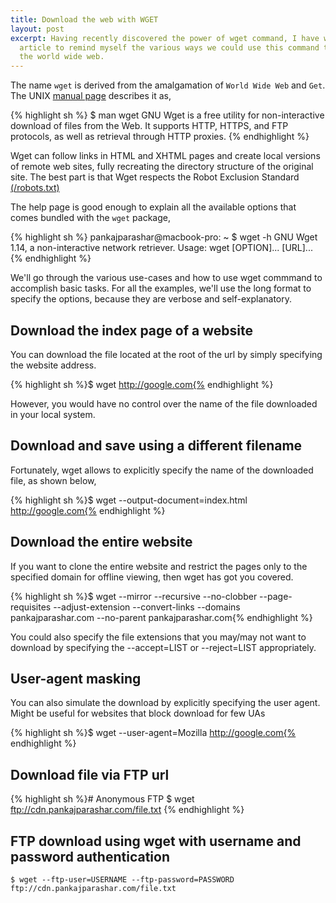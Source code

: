 ```yaml
---
title: Download the web with WGET
layout: post
excerpt: Having recently discovered the power of wget command, I have written this
  article to remind myself the various ways we could use this command to download
  the world wide web.
---
```


The name `wget` is derived from the amalgamation of `World Wide Web` and `Get`. The UNIX [manual page](http://unixhelp.ed.ac.uk/CGI/man-cgi?wget) describes it as,

{% highlight sh %}
$ man wget
GNU Wget is a free utility for non-interactive download of files from
the Web. It supports HTTP, HTTPS, and FTP protocols, as well as retrieval
through HTTP proxies.
{% endhighlight %}

<!-- more -->

Wget can follow links in HTML and XHTML pages and create local versions
of remote web sites, fully recreating the directory structure of the
original site. The best part is that Wget respects the Robot Exclusion Standard [(/robots.txt)](/robots.txt)

The help page is good enough to explain all the available options that comes bundled with the `wget` package,

{% highlight sh %}
pankajparashar@macbook-pro: ~
$ wget -h
GNU Wget 1.14, a non-interactive network retriever.
Usage: wget [OPTION]... [URL]...
{% endhighlight %}

We'll go through the various use-cases and how to use wget commmand to accomplish basic tasks. For all the examples, we'll use the long format to specify the options, because they are verbose and self-explanatory.

## Download the index page of a website

You can download the file located at the root of the url by simply specifying the website address.

{% highlight sh %}$ wget http://google.com{% endhighlight %}

However, you would have no control over the name of the file downloaded in your local system.

## Download and save using a different filename

Fortunately, wget allows to explicitly specify the name of the downloaded file, as shown below,

{% highlight sh %}$ wget --output-document=index.html http://google.com{% endhighlight %}

## Download the entire website

If you want to clone the entire website and restrict the pages only to the specified domain for offline viewing, then wget has got you covered.

{% highlight sh %}$ wget --mirror --recursive --no-clobber --page-requisites --adjust-extension --convert-links --domains pankajparashar.com --no-parent pankajparashar.com{% endhighlight %}

You could also specify the file extensions that you may/may not want to download by specifying the --accept=LIST or --reject=LIST appropriately.

## User-agent masking

You can also simulate the download by explicitly specifying the user agent. Might be useful for websites that block download for few UAs

{% highlight sh %}$ wget --user-agent=Mozilla http://google.com{% endhighlight %}

## Download file via FTP url  

{% highlight sh %}# Anonymous FTP
$ wget ftp://cdn.pankajparashar.com/file.txt
{% endhighlight %}

## FTP download using wget with username and password authentication

```
$ wget --ftp-user=USERNAME --ftp-password=PASSWORD ftp://cdn.pankajparashar.com/file.txt
```